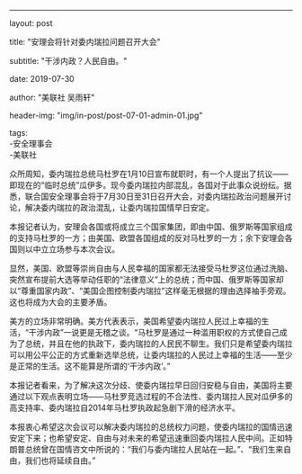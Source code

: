 ---
layout:     post  

title:      "安理会将针对委内瑞拉问题召开大会"  

subtitle:   "干涉内政？人民自由。"  

date:       2019-07-30  

author:     "美联社 吴雨轩"  

header-img: "img/in-post/post-07-01-admin-01.jpg"  

tags:  
    -安全理事会  
    -美联社
   
   众所周知，委内瑞拉总统马杜罗在1月10日宣布就职时，有一个人提出了抗议——即现在的“临时总统”瓜伊多。现今委内瑞拉内部混乱，各国对于此事众说纷纭。据悉，联合国安全理事会将于7月30日至31日召开大会，对委内瑞拉政治问题展开讨论，解决委内瑞拉的政治混乱，让委内瑞拉国情早日安定。 
  
  本报记者认为，安理会各国或将成立三个国家集团，即由中国、俄罗斯等国家组成的支持马杜罗的一方；由美国、欧盟各国组成的反对马杜罗的一方；余下安理会各国则以中立立场参与本次会议。
  
  显然，美国、欧盟等崇尚自由与人民幸福的国家都无法接受马杜罗这位通过洗脑、突然宣布提前大选等举动任职的“法律意义”上的总统；而中国、俄罗斯等国家却以“尊重国家内政”、“美国企图控制委内瑞拉”这样毫无根据的理由选择袖手旁观。这也将成为大会的主要矛盾。
  
  美方的立场非常明确。美方代表表示，美国希望委内瑞拉人民过上幸福的生活，“干涉内政”一说更是无稽之谈。“马杜罗是通过一种滥用职权的方式使自己成为了总统，并且在他的执政下，委内瑞拉的人民民不聊生。我们只是希望委内瑞拉可以用公平公正的方式重新选举总统，让委内瑞拉的人民过上幸福的生活——至少是正常的生活。这不能算是所谓的‘干涉内政’。”
  
  本报记者看来，为了解决这次分歧、使委内瑞拉早日回归安稳与自由，美国将主要通过以下观点表明立场——马杜罗竞选过程的不合法性、委内瑞拉人民对瓜伊多的高支持率、委内瑞拉自2014年马杜罗执政起急剧下滑的经济水平。
  
  本报衷心希望这次会议可以解决委内瑞拉的总统权力问题，使委内瑞拉的国情迅速安定下来；也希望安定、自由与对未来的希望迅速重回委内瑞拉人民中间。正如特朗普总统曾在国情咨文中所说的：“我们与委内瑞拉人民站在一起。”、“我们生来自由，我们也将延续自由。” 
